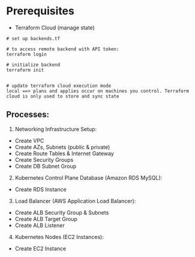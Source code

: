 # Prerequisites

- Terraform Cloud (manage state)

```
# set up backends.tf

# to access remote backend with API token:
terraform login

# initialize backend
terraform init


# update terraform cloud execution mode
local ==> plans and applies occur on machines you control. Terraform cloud is only used to store and sync state
```

## Processes:

1. Networking Infrastructure Setup:

- Create VPC
- Create AZs, Subnets (public & private)
- Create Route Tables & Internet Gateway
- Create Security Groups
- Create DB Subnet Group

2. Kubernetes Control Plane Database (Amazon RDS MySQL):

- Create RDS Instance

3. Load Balancer (AWS Application Load Balancer):

- Create ALB Security Group & Subnets
- Create ALB Target Group
- Create ALB Listener

4. Kubernetes Nodes (EC2 Instances):

- Create EC2 Instance

